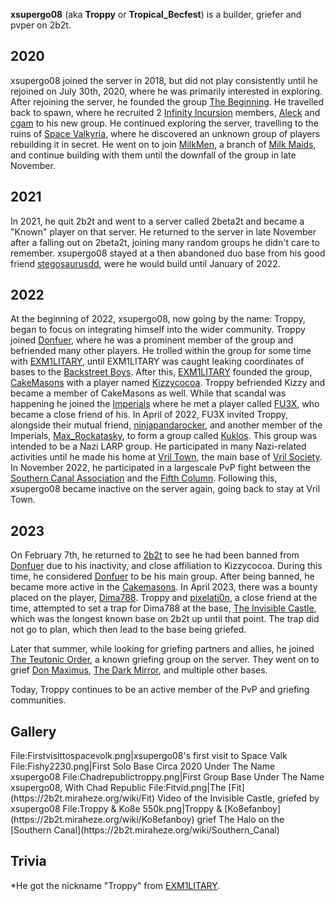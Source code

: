 **xsupergo08** (aka **Troppy** or **Tropical_Becfest**) is a builder, griefer and pvper on 2b2t.

## 2020
xsupergo08 joined the server in 2018, but did not play consistently until he rejoined on July 30th, 2020, where he was primarily interested in exploring. After rejoining the server, he founded the group [The Beginning](https://2b2t.miraheze.org/wiki/The_Beginning). He travelled back to spawn, where he recruited 2 [Infinity Incursion](https://2b2t.miraheze.org/wiki/Infinity_Incursion) members, [Aleck](https://2b2t.miraheze.org/wiki/Aleck) and [cgam](https://2b2t.miraheze.org/wiki/cgam) to his new group. He continued exploring the server, travelling to the ruins of [Space Valkyria](https://2b2t.miraheze.org/wiki/Space_Valkyria), where he discovered an unknown group of players rebuilding it in secret. He went on to join [MilkMen](https://2b2t.miraheze.org/wiki/MilkMen), a branch of [Milk Maids](https://2b2t.miraheze.org/wiki/Milk_Maids), and continue building with them until the downfall of the group in late November.

## 2021
In 2021, he quit 2b2t and went to a server called 2beta2t and became a "Known" player on that server. He returned to the server in late November after a falling out on 2beta2t, joining many random groups he didn't care to remember. xsupergo08 stayed at a then abandoned duo base from his good friend [stegosaurusdd](https://2b2t.miraheze.org/wiki/stegosaurusdd), were he would build until January of 2022.

## 2022
At the beginning of 2022, xsupergo08, now going by the name: Troppy, began to focus on integrating himself into the wider community.  Troppy joined [Donfuer](https://2b2t.miraheze.org/wiki/Donfuer), where he was a prominent member of the group and befriended many other players. He trolled within the group for some time with [EXM1LITARY](https://2b2t.miraheze.org/wiki/EXM1LITARY), until EXM1LITARY was caught leaking coordinates of bases to the [Backstreet Boys](https://2b2t.miraheze.org/wiki/Backstreet_Boys). After this, [EXM1LITARY](https://2b2t.miraheze.org/wiki/EXM1LITARY) founded the group, [CakeMasons](https://2b2t.miraheze.org/wiki/CakeMasons) with a player named [Kizzycocoa](https://2b2t.miraheze.org/wiki/Kizzycocoa). Troppy befriended Kizzy and became a member of CakeMasons as well.
While that scandal was happening he joined the [Imperials](https://2b2t.miraheze.org/wiki/Imperials) where he met a player called [FU3X](https://2b2t.miraheze.org/wiki/FU3X), who became a close friend of his. In April of 2022, FU3X invited Troppy, alongside their mutual friend, [ninjapandarocker](https://2b2t.miraheze.org/wiki/ninjapandarocker), and another member of the Imperials, [Max_Rockatasky](https://2b2t.miraheze.org/wiki/Max_Rockatasky), to form a group called [Kuklos](https://2b2t.miraheze.org/wiki/Kuklos). This group was intended to be a Nazi LARP group. He participated in many Nazi-related activities until he made his home at [Vril Town](https://2b2t.miraheze.org/wiki/Vril_Town), the main base of [Vril Society](https://2b2t.miraheze.org/wiki/Vril_Society).
In November 2022, he participated in a largescale PvP fight between the [Southern Canal Association](https://2b2t.miraheze.org/wiki/Southern_Canal_Association) and the [Fifth Column](https://2b2t.miraheze.org/wiki/Fifth_Column). Following this, xsupergo08 became inactive on the server again, going back to stay at Vril Town.

## 2023
On February 7th, he returned to [2b2t](https://2b2t.miraheze.org/wiki/2b2t) to see he had been banned from [Donfuer](https://2b2t.miraheze.org/wiki/Donfuer) due to his inactivity, and close affiliation to Kizzycocoa. During this time, he considered [Donfuer](https://2b2t.miraheze.org/wiki/Donfuer) to be his main group. After being banned, he became more active in the [Cakemasons](https://2b2t.miraheze.org/wiki/Cakemasons).
In April 2023, there was a bounty placed on the player, [Dima788](https://2b2t.miraheze.org/wiki/Dima788). Troppy and [pixelati0n](https://2b2t.miraheze.org/wiki/pixelati0n), a close friend at the time, attempted to set a trap for Dima788 at the base, [The Invisible Castle](https://2b2t.miraheze.org/wiki/The_Invisible_Castle), which was the longest known base on 2b2t up until that point. The trap did not go to plan, which then lead to the base being griefed.

Later that summer, while looking for griefing partners and allies, he joined [The Teutonic Order](https://2b2t.miraheze.org/wiki/The_Teutonic_Order), a known griefing group on the server. They went on to grief [Don Maximus](https://2b2t.miraheze.org/wiki/Don_Maximus), [The Dark Mirror](https://2b2t.miraheze.org/wiki/The_Dark_Mirror), and multiple other bases.

Today, Troppy continues to be an active member of the PvP and griefing communities.

## Gallery
<gallery widths="300" heights="150">
File:Firstvisittospacevolk.png|xsupergo08's first visit to Space Valk
File:Fishy2230.png|First Solo Base Circa 2020 Under The Name xsupergo08
File:Chadrepublictroppy.png|First Group Base Under The Name xsupergo08, With Chad Republic
File:Fitvid.png|The [Fit](https://2b2t.miraheze.org/wiki/Fit) Video of the Invisible Castle, griefed by xsupergo08
File:Troppy & Ko8e 550k.png|Troppy & [Ko8efanboy](https://2b2t.miraheze.org/wiki/Ko8efanboy) grief The Halo on the [Southern Canal](https://2b2t.miraheze.org/wiki/Southern_Canal)
</gallery>

## Trivia
*He got the nickname "Troppy" from [EXM1LITARY](https://2b2t.miraheze.org/wiki/EXM1LITARY).